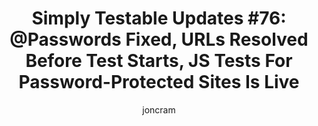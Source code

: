---
layout: default
title: "Simply Testable Updates #76: @Passwords Fixed, URLs Resolved Before Test Starts, JS Tests For Password-Protected Sites Is Live"
author: joncram
continue_reading: false
newsletter:
    issue_number: 76th
    url: https://us5.campaign-archive2.com/?u=ac75e33d993d2b502e333ddd0&amp;id=716e7fee24
    highlights:
        - You can now use a password starting with the @ character
        - URLs given for testing are now fully resolved before the test starts
        - JavaScript static analysis now available for password-protected sites
    closing_sentence: Expect the next newsletter in about a week from now on 12 February 2014
---